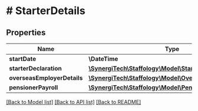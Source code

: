 # # StarterDetails

## Properties

Name | Type | Description | Notes
------------ | ------------- | ------------- | -------------
**startDate** | **\DateTime** |  |
**starterDeclaration** | [**\SynergiTech\Staffology\Model\StarterDeclaration**](StarterDeclaration.md) |  |
**overseasEmployerDetails** | [**\SynergiTech\Staffology\Model\OverseasEmployerDetails**](OverseasEmployerDetails.md) |  | [optional]
**pensionerPayroll** | [**\SynergiTech\Staffology\Model\PensionerPayroll**](PensionerPayroll.md) |  | [optional]

[[Back to Model list]](../../README.md#models) [[Back to API list]](../../README.md#endpoints) [[Back to README]](../../README.md)
